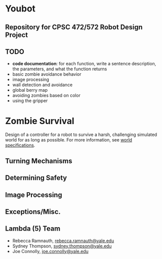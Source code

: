 # Youbot
**Repository for CPSC 472/572 Robot Design Project**
--------------

## TODO 
- **code documentation**: for each function, write a sentence description, the parameters, and what the function returns
- basic zombie avoidance behavior
- image processing
- wall detection and avoidance
- global berry map
- avoiding zombies based on color
- using the gripper

# Zombie Survival
Design of a controller for a robot to survive a harsh, challenging simulated world for as long as possible. For more information, see [world specifications](https://drive.google.com/file/d/1__hUKDCFwzRBgdBKmZmqddVbdgGxMGK4/view?usp=sharing).

## Turning Mechanisms

## Determining Safety

## Image Processing

## Exceptions/Misc. 

## Lambda (5) Team
- Rebecca Ramnauth, [rebecca.ramnauth@yale.edu](mailto:rebecca.ramnauth@yale.edu)
- Sydney Thompson, [sydney.thompson@yale.edu](sydney.thompson@yale.edu)
- Joe Connolly, [joe.connolly@yale.edu](joe.connolly@yale.edu)